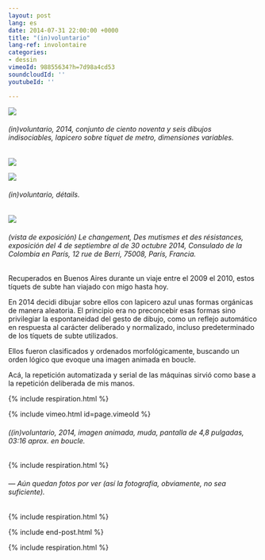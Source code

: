 ```yaml
---
layout: post
lang: es
date: 2014-07-31 22:00:00 +0000
title: "(in)voluntario"
lang-ref: involontaire
categories:
- dessin
vimeoId: 98855634?h=7d98a4cd53
soundcloudId: ''
youtubeId: ''

---
```

![](/mepierdoparaver/imgs/grilla-a-01-72.jpg)

###### _(in)voluntario_, 2014, conjunto de ciento noventa y seis dibujos indisociables, lapicero sobre tíquet de metro, dimensiones variables.

![](/mepierdoparaver/imgs/grilla-a-01-72-d2.jpg)

![](/mepierdoparaver/imgs/grilla-a-01-72-d1.jpg)

###### _(in)voluntario_, détails.

![](/mepierdoparaver/imgs/dsc_6227-1-up.jpg)

###### (vista de exposición) _Le changement, Des mutismes et des résistances_, exposición del 4 de septiembre al de 30 octubre 2014, Consulado de la Colombia en París, 12 rue de Berri, 75008, París, Francia.

Recuperados en Buenos Aires durante un viaje entre el 2009 el 2010, estos tíquets de subte han viajado con migo hasta hoy.

En 2014 decidi dibujar sobre ellos con lapicero azul unas formas orgánicas de manera aleatoria. El principio era no preconcebir esas formas sino privilegiar la espontaneidad del gesto de dibujo, como un reflejo automático en respuesta al carácter deliberado y normalizado, incluso predeterminado de los tíquets de subte utilizados.

Ellos fueron clasificados y ordenados morfológicamente, buscando un orden lógico que evoque una imagen animada en boucle.

Acá, la repetición automatizada y serial de las máquinas sirvió como base a la repetición deliberada de mis manos.

{% include respiration.html %}

{% include vimeo.html id=page.vimeoId %}

###### _((in)voluntario_, 2014, imagen animada, muda, pantalla de 4,8 pulgadas, 03:16 aprox. en boucle.

{% include respiration.html %}

###### _— Aún quedan fotos por ver (así la fotografía, obviamente, no sea suficiente)._

{% include respiration.html %}

{% include end-post.html %}

{% include respiration.html %}